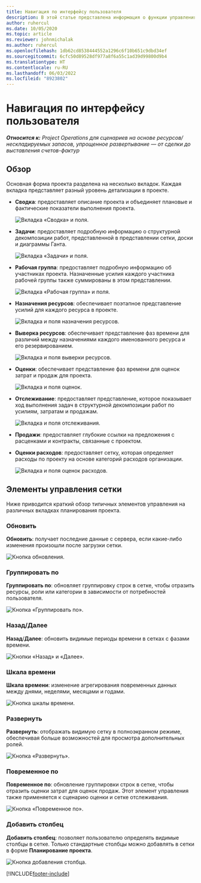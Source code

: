 ```yaml
---
title: Навигация по интерфейсу пользователя
description: В этой статье представлена информация о функции управления проектами в Dynamics 365 Project Operations.
author: ruhercul
ms.date: 10/05/2020
ms.topic: article
ms.reviewer: johnmichalak
ms.author: ruhercul
ms.openlocfilehash: 1db62cd8538444552a1296c6f10b651c9dbd34ef
ms.sourcegitcommit: 6cfc50d89528df977a8f6a55c1ad39d99800d9b4
ms.translationtype: HT
ms.contentlocale: ru-RU
ms.lasthandoff: 06/03/2022
ms.locfileid: "8923802"
---
```

# <a name="navigating-the-user-interface"></a>Навигация по интерфейсу пользователя

_**Относится к:** Project Operations для сценариев на основе ресурсов/нескладируемых запасов, упрощенное развертывание — от сделки до выставления счетов-фактур_

## <a name="overview"></a>Обзор

Основная форма проекта разделена на несколько вкладок. Каждая вкладка представляет разный уровень детализации в проекте.

- **Сводка**: предоставляет описание проекта и объединяет плановые и фактические показатели выполнения проекта.

    ![Вкладка «Сводка» и поля.](media/navigation7.png)

- **Задачи**: предоставляет подробную информацию о структурной декомпозиции работ, представленной в представлении сетки, доски и диаграммы Ганта.

    ![Вкладка «Задачи» и поля.](media/navigation8.png)

- **Рабочая группа**: предоставляет подробную информацию об участниках проекта. Назначенные усилия каждого участника рабочей группы также суммированы в этом представлении.

    ![Вкладка «Рабочая группа» и поля.](media/navigation9.png)

- **Назначения ресурсов**: обеспечивает поэтапное представление усилий для каждого ресурса в проекте.

    ![Вкладка и поля назначения ресурсов.](media/navigation10.png)

- **Выверка ресурсов**: обеспечивает представление фаз времени для различий между назначениями каждого именованного ресурса и его резервированием.

    ![Вкладка и поля выверки ресурсов.](media/navigation11.png)

- **Оценки**: обеспечивает представление фаз времени для оценок затрат и продаж для проекта.

    ![Вкладка и поля оценок.](media/navigation12.png)

- **Отслеживание**: предоставляет представление, которое показывает ход выполнения задач в структурной декомпозиции работ по усилиям, затратам и продажам.

    ![Вкладка и поля отслеживания.](media/navigation13.png)

- **Продажи**: предоставляет глубокие ссылки на предложения с расценками и контракты, связанные с проектом.

- **Оценки расходов**: предоставляет сетку, которая определяет расходы по проекту на основе категорий расходов организации.

    ![Вкладка и поля оценок расходов.](media/navigation14.png)

## <a name="grid-controls"></a>Элементы управления сетки

Ниже приводится краткий обзор типичных элементов управления на различных вкладках планирования проекта.

### <a name="refresh"></a>Обновить

**Обновить**: получает последние данные с сервера, если какие-либо изменения произошли после загрузки сетки.

![Кнопка обновления.](media/navigation7.png)

### <a name="group-by"></a>Группировать по

**Группировать по**: обновляет группировку строк в сетке, чтобы отразить ресурсы, роли или категории в зависимости от потребностей пользователя.

![Кнопка «Группировать по».](media/navigation6.png)

### <a name="previousnext"></a>Назад/Далее

**Назад**/**Далее**: обновить видимые периоды времени в сетках с фазами времени.

![Кнопки «Назад» и «Далее».](media/navigation2.png)

### <a name="timescale"></a>Шкала времени

**Шкала времени**: изменение агрегирования повременных данных между днями, неделями, месяцами и годами.

![Кнопка шкалы времени.](media/navigation3.png)

### <a name="expand"></a>Развернуть

**Развернуть**: отображать видимую сетку в полноэкранном режиме, обеспечивая больше возможностей для просмотра дополнительных ролей.

![Кнопка «Развернуть».](media/navigation4.png)

### <a name="time-phase-by"></a>Повременное по

**Повременное по**: обновление группировки строк в сетке, чтобы отразить оценки затрат для оценок продаж. Этот элемент управления также применяется к сценарию оценки и сетке отслеживания.

![Кнопка «Повременное по».](media/navigation0.png)

### <a name="add-column"></a>Добавить столбец

**Добавить столбец**: позволяет пользователю определять видимые столбцы в сетке. Только стандартные столбцы можно добавлять в сетки в форме **Планирование проекта**.

![Кнопка добавления столбца.](media/navigation5.png)


[!INCLUDE[footer-include](../includes/footer-banner.md)]